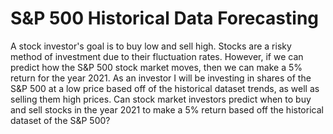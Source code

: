 # S&P 500 Historical Data Forecasting
A stock investor's goal is to buy low and sell high. Stocks are a risky method of investment due to their fluctuation rates. However, if we can predict how the S&P 500 stock market moves, then we can make a 5% return for the year 2021. As an investor I will be investing in shares of the S&P 500 at a low price based off of the historical dataset trends, as well as selling them high prices. 
Can stock market investors predict when to buy and sell stocks in the year 2021 to make a 5% return based off the historical dataset of the S&P 500? 
